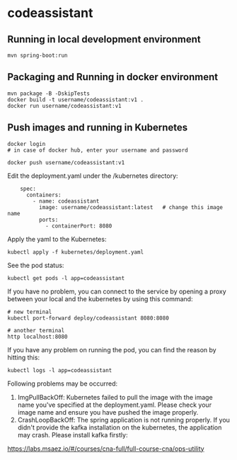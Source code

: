 # codeassistant

## Running in local development environment

```
mvn spring-boot:run
```

## Packaging and Running in docker environment

```
mvn package -B -DskipTests
docker build -t username/codeassistant:v1 .
docker run username/codeassistant:v1
```

## Push images and running in Kubernetes

```
docker login 
# in case of docker hub, enter your username and password

docker push username/codeassistant:v1
```

Edit the deployment.yaml under the /kubernetes directory:
```
    spec:
      containers:
        - name: codeassistant
          image: username/codeassistant:latest   # change this image name
          ports:
            - containerPort: 8080

```

Apply the yaml to the Kubernetes:
```
kubectl apply -f kubernetes/deployment.yaml
```

See the pod status:
```
kubectl get pods -l app=codeassistant
```

If you have no problem, you can connect to the service by opening a proxy between your local and the kubernetes by using this command:
```
# new terminal
kubectl port-forward deploy/codeassistant 8080:8080

# another terminal
http localhost:8080
```

If you have any problem on running the pod, you can find the reason by hitting this:
```
kubectl logs -l app=codeassistant
```

Following problems may be occurred:

1. ImgPullBackOff:  Kubernetes failed to pull the image with the image name you've specified at the deployment.yaml. Please check your image name and ensure you have pushed the image properly.
1. CrashLoopBackOff: The spring application is not running properly. If you didn't provide the kafka installation on the kubernetes, the application may crash. Please install kafka firstly:

https://labs.msaez.io/#/courses/cna-full/full-course-cna/ops-utility


